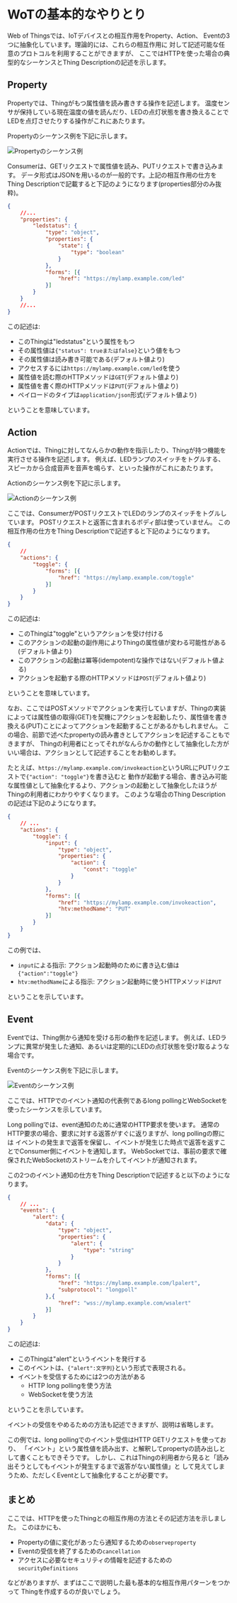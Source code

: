 # WoTの基本的なやりとり

Web of Thingsでは、IoTデバイスとの相互作用をProperty、Action、
Eventの3つに抽象化しています。理論的には、これらの相互作用に
対して記述可能な任意のプロトコルを利用することができますが、
ここではHTTPを使った場合の典型的なシーケンスとThing Descriptionの記述を示します。

<!-- Property, Action, Eventの簡単な説明をここに書く -->

## Property

Propertyでは、Thingがもつ属性値を読み書きする操作を記述します。
温度センサが保持している現在温度の値を読んだり、LEDの点灯状態を書き換えることで
LEDを点灯させたりする操作がこれにあたります。

Propertyのシーケンス例を下記に示します。

![Propertyのシーケンス例](images/seq-property.svg)

Consumerは、GETリクエストで属性値を読み、PUTリクエストで書き込みます。
データ形式はJSONを用いるのが一般的です。上記の相互作用の仕方を
Thing Descriptionで記載すると下記のようになります(properties部分のみ抜粋)。

```JSON
{
    //...
    "properties": {
        "ledstatus": {
            "type": "object",
            "properties": {
                "state": {
                    "type": "boolean"
                }
            },
            "forms": [{
                "href": "https://mylamp.example.com/led"
            }]
        }
    }
    //...
}

```
この記述は:
- このThingは"ledstatus"という属性をもつ
- その属性値は`{"status": trueまたはfalse}`という値をもつ
- その属性値は読み書き可能である(デフォルト値より)
- アクセスするには`https://mylamp.example.com/led`を使う
- 属性値を読む際のHTTPメソッドは`GET`(デフォルト値より)
- 属性値を書く際のHTTPメソッドは`PUT`(デフォルト値より)
- ペイロードのタイプは`application/json`形式(デフォルト値より)

ということを意味しています。


## Action

Actionでは、Thingに対してなんらかの動作を指示したり、Thingが持つ機能を実行させる操作を記述します。
例えば、LEDランプのスイッチをトグルする、スピーカから合成音声を音声を鳴らす、といった操作がこれにあたります。

Actionのシーケンス例を下記に示します。

![Actionのシーケンス例](images/seq-action.svg)

ここでは、ConsumerがPOSTリクエストでLEDのランプのスイッチをトグルしています。
POSTリクエストと返答に含まれるボディ部は使っていません。
この相互作用の仕方をThing Descriptionで記述すると下記のようになります。

```JSON
{
    //
    "actions": {
        "toggle": {
            "forms": [{
                "href": "https://mylamp.example.com/toggle"
            }]
        }
    }
}

```
この記述は:
- このThingは"toggle"というアクションを受け付ける
- このアクションの起動の副作用によりThingの属性値が変わる可能性がある(デフォルト値より)
- このアクションの起動は冪等(idempotent)な操作ではない(デフォルト値よる)
- アクションを起動する際のHTTPメソッドは`POST`(デフォルト値より)

ということを意味しています。

なお、ここではPOSTメソッドでアクションを実行していますが、Thingの実装によっては属性値の取得(GET)を契機にアクションを起動したり、属性値を書き換える(PUT)ことによってアクションを起動することがあるかもしれません。
この場合、前節で述べたpropertyの読み書きとしてアクションを記述することもできますが、
Thingの利用者にとってそれがなんらかの動作として抽象化した方がいい場合は、アクションとして記述することをお勧めします。

たとえば、`https://mylamp.example.com/invokeaction`というURLにPUTリクエストで`{"action": "toggle"}`を書き込むと
動作が起動する場合、書き込み可能な属性値として抽象化するより、アクションの起動として抽象化したほうが
Thingの利用者にわかりやすくなります。
このような場合のThing Descriptionの記述は下記のようになります。
```JSON
{
    // ...
    "actions": {
        "toggle": {
            "input": {
                "type": "object",
                "properties": {
                    "action": {
                        "const": "toggle"
                    }
                }
            },
            "forms": [{
                "href": "https://mylamp.example.com/invokeaction",
                "htv:methodName": "PUT"
            }]
        }
    }
}
```

この例では、
- `input`による指示: アクション起動時のために書き込む値は`{"action":"toggle"}`
- `htv:methodName`による指示: アクション起動時に使うHTTPメソッドは`PUT`

ということを示しています。

## Event

Eventでは、Thing側から通知を受ける形の動作を記述します。
例えば、LEDランプに異常が発生した通知、あるいは定期的にLEDの点灯状態を受け取るような場合です。

Eventのシーケンス例を下記に示します。

![Eventのシーケンス例](images/seq-event.svg)

ここでは、HTTPでのイベント通知の代表例であるlong pollingとWebSocketを使ったシーケンスを示しています。

Long pollingでは、event通知のために通常のHTTP要求を使います。
通常のHTTP要求の場合、要求に対する返答がすぐに返りますが、long pollingの際には
イベントの発生まで返答を保留し、イベントが発生じた時点で返答を返すことでConsumer側にイベントを通知します。
WebSocketでは、事前の要求で確保されたWebSocketのストリームを介してイベントが通知されます。

この2つのイベント通知の仕方をThing Descriptionで記述すると以下のようになります。

```JSON
{
    // ...
    "events": {
        "alert": {
            "data": {
                "type": "object",
                "properties": {
                    "alert": {
                        "type": "string"
                    }
                }
            },
            "forms": [{
                "href": "https://mylamp.example.com/lpalert",
                "subprotocol": "longpoll"
            },{
                "href": "wss://mylamp.example.com/wsalert"
            }]
        }
    }
}
```
この記述は:
- このThingは"alert"というイベントを発行する
- このイベントは、`{"alert":文字列}`という形式で表現される。
- イベントを受信するためには2つの方法がある
  - HTTP long pollingを使う方法
  - WebSocketを使う方法

ということを示しています。

イベントの受信をやめるための方法も記述できますが、説明は省略します。

この例では、long pollingでのイベント受信はHTTP GETリクエストを使っており、
「イベント」という属性値を読み出す、と解釈してpropertyの読み出しとして書くこともできそうです。
しかし、これはThingの利用者から見ると「読み出そうとしてもイベントが発生するまで返答がない属性値」と
して見えてしまうため、ただしくEventとして抽象化することが必要です。

## まとめ
ここでは、HTTPを使ったThingとの相互作用の方法とその記述方法を示しました。
このほかにも、
- Propertyの値に変化があったら通知するための`observeproperty`
- Eventの受信を終了するための`cancellation`
- アクセスに必要なセキュリティの情報を記述するための`securityDefinitions`

などがありますが、まずはここで説明した最も基本的な相互作用パターンをつかって
Thingを作成するのが良いでしょう。

